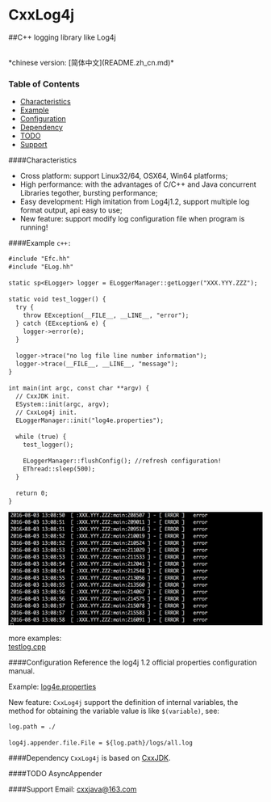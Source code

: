 # CxxLog4j

##C++ logging library like Log4j

<br/>
*chinese version: [简体中文](README.zh_cn.md)*

### Table of Contents
  - [Characteristics](#characteristics)
  - [Example](#example)
  - [Configuration](#configuration)
  - [Dependency](#dependency)
  - [TODO](#todo)
  - [Support](#support)

####Characteristics
* Cross platform: support Linux32/64, OSX64, Win64 platforms;
* High performance: with the advantages of C/C++ and Java concurrent Libraries tegother, bursting performance;
* Easy development: High imitation from Log4j1.2, support multiple log format output, api easy to use;
* New feature: support modify log configuration file when program is running!

####Example
  `c++:`
  
  ```
  #include "Efc.hh"
  #include "ELog.hh"
  
  static sp<ELogger> logger = ELoggerManager::getLogger("XXX.YYY.ZZZ");
  
  static void test_logger() {
    try {
      throw EException(__FILE__, __LINE__, "error");
    } catch (EException& e) {
	  logger->error(e);
	}
	
	logger->trace("no log file line number information");
	logger->trace(__FILE__, __LINE__, "message");
  }
  
  int main(int argc, const char **argv) {
    // CxxJDK init.
    ESystem::init(argc, argv);
    // CxxLog4j init.
    ELoggerManager::init("log4e.properties");
    
    while (true) {
      test_logger();
      
      ELoggerManager::flushConfig(); //refresh configuration!
	  EThread::sleep(500);
    }
    
    return 0;
  }
  
  ```

![testlog](img/testlog.gif)

more examples:  
[testlog.cpp](test/testlog.cpp)  

####Configuration
Reference the log4j 1.2 official properties configuration manual.

Example: [log4e.properties](test/log4e.properties)

New feature: `CxxLog4j` support the definition of internal variables, the method for obtaining the variable value is like `$(variable)`, see:

```
log.path = ./

log4j.appender.file.File = ${log.path}/logs/all.log
```

####Dependency
`CxxLog4j` is based on [CxxJDK](https://github.com/cxxjava/cxxjdk).  

####TODO
    AsyncAppender

####Support
Email: [cxxjava@163.com](mailto:cxxjava@163.com)

